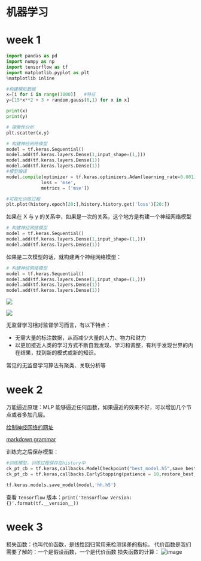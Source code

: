 # 机器学习

# week 1

```python
import pandas as pd
import numpy as np
import tensorflow as tf
import matplotlib.pyplot as plt
%matplotlib inline

#构建模拟数据
x=[i for i in range(1000)]   #特征
y=[15*x**2 + 3 + random.gauss(0,1) for x in x]

print(x)
print(y)

# 探索性分析
plt.scatter(x,y)

# 构建神经网络模型
model = tf.keras.Sequential()
model.add(tf.keras.layers.Dense(1,input_shape=(1,)))
model.add(tf.keras.layers.Dense(1))
model.add(tf.keras.layers.Dense(1))
#模型编译
model.compile(optimizer = tf.keras.optimizers.Adam(learning_rate=0.001),
             loss = 'mse',
             metrics = ['mse'])

#可视化训练过程
plt.plot(history.epoch[20:],history.history.get('loss')[20:])
```

如果在 X 与 y 的关系中，如果是一次的关系，这个地方是构建一个神经网络模型

```python
# 构建神经网络模型
model = tf.keras.Sequential()
model.add(tf.keras.layers.Dense(1,input_shape=(1,)))
model.add(tf.keras.layers.Dense(1))
```

如果是二次模型的话，就构建两个神经网络模型：

```python
# 构建神经网络模型
model = tf.keras.Sequential()
model.add(tf.keras.layers.Dense(1,input_shape=(1,)))
model.add(tf.keras.layers.Dense(1))
model.add(tf.keras.layers.Dense(1))
```

![](https://wx4.sinaimg.cn/large/008uF2zMly8h5upotvuzvj30ac07774q.jpg)

![](https://wx1.sinaimg.cn/large/008uF2zMly8h5upotwqdwj30a2077jrk.jpg)

无监督学习相对监督学习而言，有以下特点：

- 无需大量的标注数据，从而减少大量的人力、物力和财力
- 以更加接近人类的学习方式不断自我发现、学习和调整，有利于发现世界的内在结果，找到新的模式或新的知识。

常见的无监督学习算法有聚类、关联分析等



# week 2 



万能逼近原理：MLP 能够逼近任何函数，如果逼近的效果不好，可以增加几个节点或者多加几层。



[绘制神经网络的网址](http://alexlenail.me/NN-SVG/)

[markdown grammar](https://markdown.com.cn/basic-syntax/links.html)



训练完之后保存模型：

```python
#训练模型，训练过程保存在history中
ck_pt_cb = tf.keras,callbacks.ModelCheckpoint("best_model.h5",save_best_only = True)
ck_pt_cb = tf.keras,callbacks.EarlyStopping(patience = 10,restore_best_weights = True )
```



```python
tf.keras.models.save_model(model,'hh.h5')
```

查看 `Tensorflow` 版本：`print('Tensorflow Version:{}'.format(tf.__version__))`


# week 3
损失函数：也叫代价函数，是线性回归常用来检测误差的指标。
代价函数是我们需要了解的：一个是假设函数，一个是代价函数
损失函数的计算：
![image](https://user-images.githubusercontent.com/109726121/189810495-06799dad-b671-4a07-b336-acde0356be6b.png)





